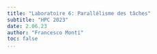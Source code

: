 ```yaml
---
title: "Laboratoire 6: Parallélisme des tâches"
subtitle: "HPC 2023"
date: 2.06.23
author: "Francesco Monti"
toc: false
...
```


# 